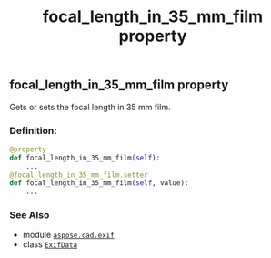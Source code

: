 ﻿---
title: focal_length_in_35_mm_film property
second_title: Aspose.CAD for Python via .NET API References
description: 
type: docs
weight: 320
url: /python-net/aspose.cad.exif/exifdata/focal_length_in_35_mm_film/
is_root: false
---

## focal_length_in_35_mm_film property


Gets or sets the focal length in 35 mm film.
### Definition:
```python
@property
def focal_length_in_35_mm_film(self):
    ...
@focal_length_in_35_mm_film.setter
def focal_length_in_35_mm_film(self, value):
    ...
```

### See Also
* module [`aspose.cad.exif`](../../)
* class [`ExifData`](/cad/python-net/aspose.cad.exif/exifdata)

